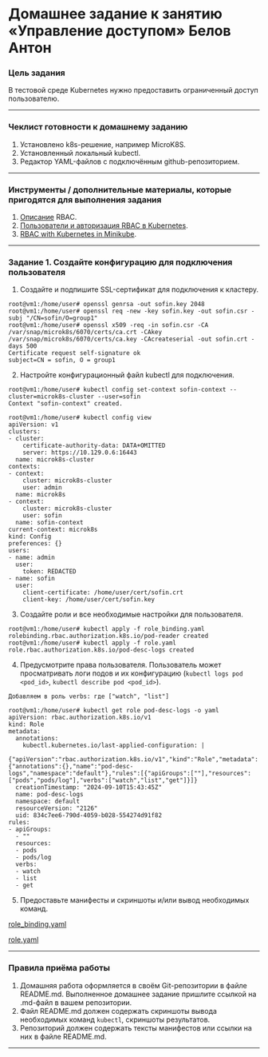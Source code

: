 # Домашнее задание к занятию «Управление доступом» Белов Антон

### Цель задания

В тестовой среде Kubernetes нужно предоставить ограниченный доступ пользователю.

------

### Чеклист готовности к домашнему заданию

1. Установлено k8s-решение, например MicroK8S.
2. Установленный локальный kubectl.
3. Редактор YAML-файлов с подключённым github-репозиторием.

------

### Инструменты / дополнительные материалы, которые пригодятся для выполнения задания

1. [Описание](https://kubernetes.io/docs/reference/access-authn-authz/rbac/) RBAC.
2. [Пользователи и авторизация RBAC в Kubernetes](https://habr.com/ru/company/flant/blog/470503/).
3. [RBAC with Kubernetes in Minikube](https://medium.com/@HoussemDellai/rbac-with-kubernetes-in-minikube-4deed658ea7b).

------

### Задание 1. Создайте конфигурацию для подключения пользователя

1. Создайте и подпишите SSL-сертификат для подключения к кластеру.
```
root@vm1:/home/user# openssl genrsa -out sofin.key 2048
root@vm1:/home/user# openssl req -new -key sofin.key -out sofin.csr -subj "/CN=sofin/O=group1"
root@vm1:/home/user# openssl x509 -req -in sofin.csr -CA /var/snap/microk8s/6070/certs/ca.crt -CAkey /var/snap/microk8s/6070/certs/ca.key -CAcreateserial -out sofin.crt -days 500
Certificate request self-signature ok
subject=CN = sofin, O = group1
```
2. Настройте конфигурационный файл kubectl для подключения.

```
root@vm1:/home/user# kubectl config set-context sofin-context --cluster=microk8s-cluster --user=sofin
Context "sofin-context" created.

root@vm1:/home/user# kubectl config view
apiVersion: v1
clusters:
- cluster:
    certificate-authority-data: DATA+OMITTED
    server: https://10.129.0.6:16443
  name: microk8s-cluster
contexts:
- context:
    cluster: microk8s-cluster
    user: admin
  name: microk8s
- context:
    cluster: microk8s-cluster
    user: sofin
  name: sofin-context
current-context: microk8s
kind: Config
preferences: {}
users:
- name: admin
  user:
    token: REDACTED
- name: sofin
  user:
    client-certificate: /home/user/cert/sofin.crt
    client-key: /home/user/cert/sofin.key
```
3. Создайте роли и все необходимые настройки для пользователя.

```
root@vm1:/home/user# kubectl apply -f role_binding.yaml
rolebinding.rbac.authorization.k8s.io/pod-reader created
root@vm1:/home/user# kubectl apply -f role.yaml
role.rbac.authorization.k8s.io/pod-desc-logs created
```
4. Предусмотрите права пользователя. Пользователь может просматривать логи подов и их конфигурацию (`kubectl logs pod <pod_id>`, `kubectl describe pod <pod_id>`).

```
Добавляем в роль verbs: где ["watch", "list"]

root@vm1:/home/user# kubectl get role pod-desc-logs -o yaml
apiVersion: rbac.authorization.k8s.io/v1
kind: Role
metadata:
  annotations:
    kubectl.kubernetes.io/last-applied-configuration: |
      {"apiVersion":"rbac.authorization.k8s.io/v1","kind":"Role","metadata":{"annotations":{},"name":"pod-desc-logs","namespace":"default"},"rules":[{"apiGroups":[""],"resources":["pods","pods/log"],"verbs":["watch","list","get"]}]}
  creationTimestamp: "2024-09-10T15:43:45Z"
  name: pod-desc-logs
  namespace: default
  resourceVersion: "2126"
  uid: 834c7ee6-790d-4059-b028-554274d91f82
rules:
- apiGroups:
  - ""
  resources:
  - pods
  - pods/log
  verbs:
  - watch
  - list
  - get

```
5. Предоставьте манифесты и скриншоты и/или вывод необходимых команд.

[role_binding.yaml](https://github.com/Belovant/kubernetes/blob/main/9/role_binding.yaml)

[role.yaml](https://github.com/Belovant/kubernetes/blob/main/9/role.yaml)

------

### Правила приёма работы

1. Домашняя работа оформляется в своём Git-репозитории в файле README.md. Выполненное домашнее задание пришлите ссылкой на .md-файл в вашем репозитории.
2. Файл README.md должен содержать скриншоты вывода необходимых команд `kubectl`, скриншоты результатов.
3. Репозиторий должен содержать тексты манифестов или ссылки на них в файле README.md.

------
